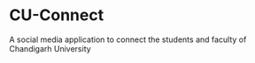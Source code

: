 # CU-Connect
A social media application to connect the students and faculty of Chandigarh University

